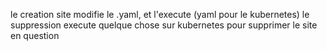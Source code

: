le creation site modifie le .yaml, et l'execute (yaml pour le kubernetes)
le suppression execute quelque chose sur kubernetes pour supprimer le site en question
